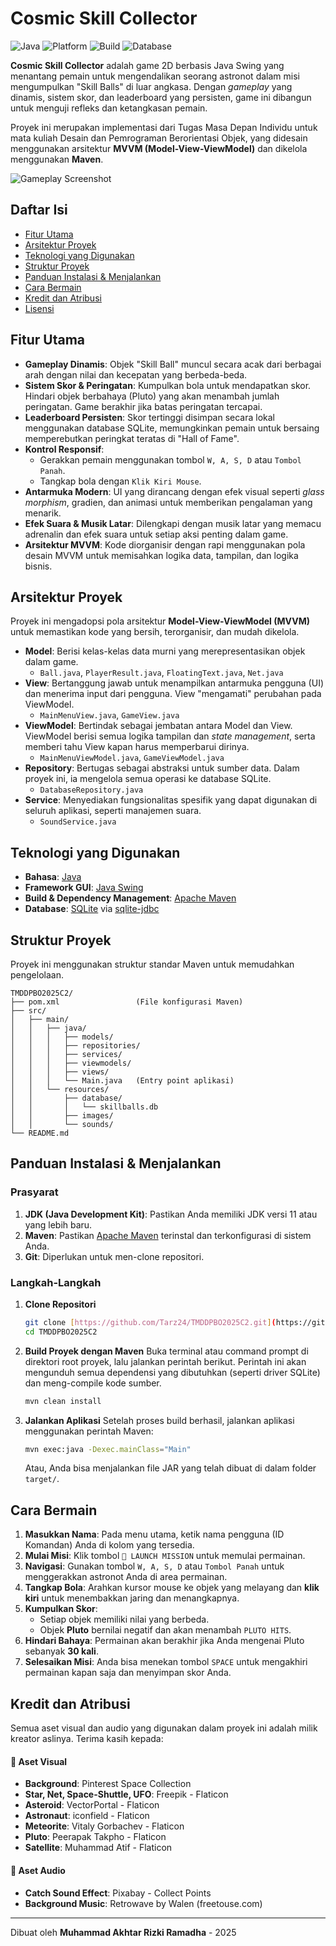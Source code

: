 # Cosmic Skill Collector

![Java](https://img.shields.io/badge/language-Java-orange.svg)
![Platform](https://img.shields.io/badge/platform-Swing%20GUI-blue.svg)
![Build](https://img.shields.io/badge/build-Maven-red.svg)
![Database](https://img.shields.io/badge/database-SQLite-blue.svg)

**Cosmic Skill Collector** adalah game 2D berbasis Java Swing yang menantang pemain untuk mengendalikan seorang astronot dalam misi mengumpulkan "Skill Balls" di luar angkasa. Dengan *gameplay* yang dinamis, sistem skor, dan leaderboard yang persisten, game ini dibangun untuk menguji refleks dan ketangkasan pemain.

Proyek ini merupakan implementasi dari Tugas Masa Depan Individu untuk mata kuliah Desain dan Pemrograman Berorientasi Objek, yang didesain menggunakan arsitektur **MVVM (Model-View-ViewModel)** dan dikelola menggunakan **Maven**.

![Gameplay Screenshot](https://via.placeholder.com/800x450.png?text=Screenshot+Gameplay+Anda+Disini)

## Daftar Isi
- [Fitur Utama](#fitur-utama)
- [Arsitektur Proyek](#arsitektur-proyek)
- [Teknologi yang Digunakan](#teknologi-yang-digunakan)
- [Struktur Proyek](#struktur-proyek)
- [Panduan Instalasi & Menjalankan](#panduan-instalasi--menjalankan)
- [Cara Bermain](#cara-bermain)
- [Kredit dan Atribusi](#kredit-dan-atribusi)
- [Lisensi](#lisensi)

## Fitur Utama
- **Gameplay Dinamis**: Objek "Skill Ball" muncul secara acak dari berbagai arah dengan nilai dan kecepatan yang berbeda-beda.
- **Sistem Skor & Peringatan**: Kumpulkan bola untuk mendapatkan skor. Hindari objek berbahaya (Pluto) yang akan menambah jumlah peringatan. Game berakhir jika batas peringatan tercapai.
- **Leaderboard Persisten**: Skor tertinggi disimpan secara lokal menggunakan database SQLite, memungkinkan pemain untuk bersaing memperebutkan peringkat teratas di "Hall of Fame".
- **Kontrol Responsif**:
    - Gerakkan pemain menggunakan tombol `W, A, S, D` atau `Tombol Panah`.
    - Tangkap bola dengan `Klik Kiri Mouse`.
- **Antarmuka Modern**: UI yang dirancang dengan efek visual seperti *glass morphism*, gradien, dan animasi untuk memberikan pengalaman yang menarik.
- **Efek Suara & Musik Latar**: Dilengkapi dengan musik latar yang memacu adrenalin dan efek suara untuk setiap aksi penting dalam game.
- **Arsitektur MVVM**: Kode diorganisir dengan rapi menggunakan pola desain MVVM untuk memisahkan logika data, tampilan, dan logika bisnis.

## Arsitektur Proyek
Proyek ini mengadopsi pola arsitektur **Model-View-ViewModel (MVVM)** untuk memastikan kode yang bersih, terorganisir, dan mudah dikelola.

- **Model**: Berisi kelas-kelas data murni yang merepresentasikan objek dalam game.
  - `Ball.java`, `PlayerResult.java`, `FloatingText.java`, `Net.java`
- **View**: Bertanggung jawab untuk menampilkan antarmuka pengguna (UI) dan menerima input dari pengguna. View "mengamati" perubahan pada ViewModel.
  - `MainMenuView.java`, `GameView.java`
- **ViewModel**: Bertindak sebagai jembatan antara Model dan View. ViewModel berisi semua logika tampilan dan *state management*, serta memberi tahu View kapan harus memperbarui dirinya.
  - `MainMenuViewModel.java`, `GameViewModel.java`
- **Repository**: Bertugas sebagai abstraksi untuk sumber data. Dalam proyek ini, ia mengelola semua operasi ke database SQLite.
  - `DatabaseRepository.java`
- **Service**: Menyediakan fungsionalitas spesifik yang dapat digunakan di seluruh aplikasi, seperti manajemen suara.
  - `SoundService.java`

## Teknologi yang Digunakan
- **Bahasa**: [Java](https://www.java.com/)
- **Framework GUI**: [Java Swing](https://docs.oracle.com/javase/tutorial/uiswing/)
- **Build & Dependency Management**: [Apache Maven](https://maven.apache.org/)
- **Database**: [SQLite](https://www.sqlite.org/) via [sqlite-jdbc](https://github.com/xerial/sqlite-jdbc)

## Struktur Proyek
Proyek ini menggunakan struktur standar Maven untuk memudahkan pengelolaan.
```
TMDDPBO2025C2/
├── pom.xml                 (File konfigurasi Maven)
├── src/
│   ├── main/
│   │   ├── java/
│   │   │   ├── models/
│   │   │   ├── repositories/
│   │   │   ├── services/
│   │   │   ├── viewmodels/
│   │   │   ├── views/
│   │   │   └── Main.java   (Entry point aplikasi)
│   │   └── resources/
│   │       ├── database/
│   │       │   └── skillballs.db
│   │       ├── images/
│   │       └── sounds/
└── README.md
```

## Panduan Instalasi & Menjalankan

### Prasyarat
1.  **JDK (Java Development Kit)**: Pastikan Anda memiliki JDK versi 11 atau yang lebih baru.
2.  **Maven**: Pastikan [Apache Maven](https://maven.apache.org/download.cgi) terinstal dan terkonfigurasi di sistem Anda.
3.  **Git**: Diperlukan untuk men-clone repositori.

### Langkah-Langkah
1.  **Clone Repositori**
    ```sh
    git clone [https://github.com/Tarz24/TMDDPBO2025C2.git](https://github.com/Tarz24/TMDDPBO2025C2.git)
    cd TMDDPBO2025C2
    ```
2.  **Build Proyek dengan Maven**
    Buka terminal atau command prompt di direktori root proyek, lalu jalankan perintah berikut. Perintah ini akan mengunduh semua dependensi yang dibutuhkan (seperti driver SQLite) dan meng-compile kode sumber.
    ```sh
    mvn clean install
    ```
3.  **Jalankan Aplikasi**
    Setelah proses build berhasil, jalankan aplikasi menggunakan perintah Maven:
    ```sh
    mvn exec:java -Dexec.mainClass="Main"
    ```
    Atau, Anda bisa menjalankan file JAR yang telah dibuat di dalam folder `target/`.

## Cara Bermain
1.  **Masukkan Nama**: Pada menu utama, ketik nama pengguna (ID Komandan) Anda di kolom yang tersedia.
2.  **Mulai Misi**: Klik tombol `🚀 LAUNCH MISSION` untuk memulai permainan.
3.  **Navigasi**: Gunakan tombol `W, A, S, D` atau `Tombol Panah` untuk menggerakkan astronot Anda di area permainan.
4.  **Tangkap Bola**: Arahkan kursor mouse ke objek yang melayang dan **klik kiri** untuk menembakkan jaring dan menangkapnya.
5.  **Kumpulkan Skor**:
    - Setiap objek memiliki nilai yang berbeda.
    - Objek **Pluto** bernilai negatif dan akan menambah `PLUTO HITS`.
6.  **Hindari Bahaya**: Permainan akan berakhir jika Anda mengenai Pluto sebanyak **30 kali**.
7.  **Selesaikan Misi**: Anda bisa menekan tombol `SPACE` untuk mengakhiri permainan kapan saja dan menyimpan skor Anda.

## Kredit dan Atribusi
Semua aset visual dan audio yang digunakan dalam proyek ini adalah milik kreator aslinya. Terima kasih kepada:

#### 🎨 Aset Visual
- **Background**: Pinterest Space Collection
- **Star, Net, Space-Shuttle, UFO**: Freepik - Flaticon
- **Asteroid**: VectorPortal - Flaticon
- **Astronaut**: iconfield - Flaticon
- **Meteorite**: Vitaly Gorbachev - Flaticon
- **Pluto**: Peerapak Takpho - Flaticon
- **Satellite**: Muhammad Atif - Flaticon

#### 🎵 Aset Audio
- **Catch Sound Effect**: Pixabay - Collect Points
- **Background Music**: Retrowave by Walen (freetouse.com)

---

Dibuat oleh **Muhammad Akhtar Rizki Ramadha** - 2025